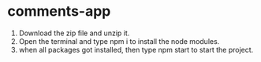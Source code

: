 # comments-app
1. Download the zip file and unzip it.
2. Open the terminal and type npm i to install the node modules.
3. when all packages got installed, then type npm start to start the project. 
